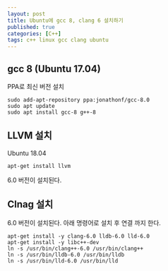 ```yaml
---
layout: post
title: Ubuntu에 gcc 8, clang 6 설치하기 
published: true
categories: [C++]
tags: c++ linux gcc clang ubuntu
---
```

## gcc 8 (Ubuntu 17.04)
PPA로 최신 버전 설치  
```
sudo add-apt-repository ppa:jonathonf/gcc-8.0
sudo apt update
sudo apt install gcc-8 g++-8
```
  
  
## LLVM 설치
Ubuntu 18.04  
```
apt-get install llvm
```
  
6.0 버전이 설치된다.  
  
  
## Clnag 설치
6.0 버전이 설치된다. 아래 명령어로 설치 후 연결 까지 한다.  
```
apt-get install -y clang-6.0 lldb-6.0 lld-6.0
apt-get install -y libc++-dev
ln -s /usr/bin/clang++-6.0 /usr/bin/clang++
ln -s /usr/bin/lldb-6.0 /usr/bin/lldb
ln -s /usr/bin/lld-6.0 /usr/bin/lld
```
  
